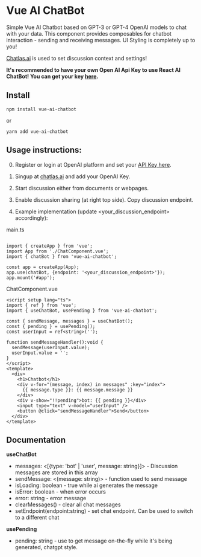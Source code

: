 # Vue AI ChatBot

Simple Vue AI Chatbot based on GPT-3 or GPT-4 OpenAI models to chat with your data. This component provides composables for chatbot interaction - sending and receiving messages. UI Styling is completely up to you!

[Chatlas.ai](https://chatlas.ai) is used to set discussion context and settings!

**It's recommended to have your own Open AI Api Key to use React AI ChatBot! You can get your key [here](https://platform.openai.com/account/api-keys).**

## Install

``npm install vue-ai-chatbot``

or

``yarn add vue-ai-chatbot``

## Usage instructions: 

0. Register or login at OpenAI platform and set your [API Key here](https://platform.openai.com/account/api-keys).

1. Singup at [chatlas.ai](https://chatlas.ai) and add your OpenAI Key.

2. Start discussion either from documents or webpages. 

3. Enable discussion sharing (at right top side). Copy discussion endpoint.

4. Example implementation (update <your_discussion_endpoint> accordingly):

main.ts
```vuets

import { createApp } from 'vue';
import App from './ChatComponent.vue';
import { chatBot } from 'vue-ai-chatbot';

const app = createApp(App);
app.use(chatBot, {endpoint: '<your_discussion_endpoint>'});
app.mount('#app');

```

ChatComponent.vue
```vuets
<script setup lang="ts">
import { ref } from 'vue';
import { useChatBot, usePending } from 'vue-ai-chatbot';

const { sendMessage, messages } = useChatBot(); 
const { pending } = usePending();
const userInput = ref<string>('');

function sendMessageHandler():void {
  sendMessage(userInput.value);
  userInput.value = '';
}
</script>
<template>
  <div>
    <h1>Chatbot</h1>
    <div v-for="(message, index) in messages" :key="index">
      {{ message.type }}: {{ message.message }}
    </div>
    <div v-show="!!pending">bot: {{ pending }}</div>
    <input type="text" v-model="userInput" />
    <button @click="sendMessageHandler">Send</button>
  </div>
</template>
```

## Documentation

**useChatBot**
  - messages: <[{type: 'bot' | 'user', message: string}]> - Discussion messages are stored in this array
  - sendMessage: <(message: string)> - function used to send message
  - isLoading: boolean - true while ai generates the message
  - isError: boolean - when error occurs 
  - error: string - error message
  - clearMessages() - clear all chat messages
  - setEndpoint(endpoint:string) - set chat endpoint. Can be used to switch to a different chat

**usePending**
  - pending: string - use to get message on-the-fly while it's being generated, chatgpt style.
